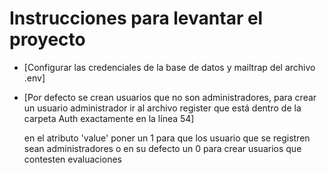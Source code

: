 # Instrucciones para levantar el proyecto

- [Configurar las credenciales de la base de datos y mailtrap del archivo .env]

- [Por defecto se crean usuarios que no son administradores, para crear un usuario administrador ir al archivo register que está dentro de la carpeta Auth exactamente en la línea 54]

  <input type="number" name="rol" value="1" hidden> en el atributo 'value' poner un 1 para que los usuario que se registren sean administradores
  o en su defecto un 0 para crear usuarios que contesten evaluaciones
